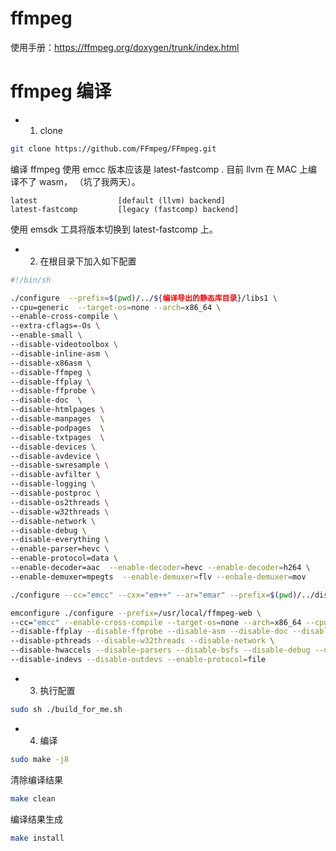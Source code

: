 
# ffmpeg
使用手册：https://ffmpeg.org/doxygen/trunk/index.html


# ffmpeg 编译
* 1. clone  
```bash
git clone https://github.com/FFmpeg/FFmpeg.git
```

编译 ffmpeg 使用 emcc 版本应该是 latest-fastcomp .
目前 llvm 在 MAC 上编译不了 wasm， （坑了我两天）。  
```
latest                  [default (llvm) backend]
latest-fastcomp         [legacy (fastcomp) backend]
```
使用 emsdk 工具将版本切换到 latest-fastcomp 上。    


* 2. 在根目录下加入如下配置
```bash
#!/bin/sh

./configure  --prefix=$(pwd)/../${编译导出的静态库目录}/libs1 \
--cpu=generic  --target-os=none --arch=x86_64 \
--enable-cross-compile \
--extra-cflags=-Os \
--enable-small \
--disable-videotoolbox \
--disable-inline-asm \
--disable-x86asm \
--disable-ffmpeg \
--disable-ffplay \
--disable-ffprobe \
--disable-doc  \
--disable-htmlpages \
--disable-manpages  \
--disable-podpages  \
--disable-txtpages  \
--disable-devices \
--disable-avdevice \
--disable-swresample \
--disable-avfilter \
--disable-logging \
--disable-postproc \
--disable-os2threads \
--disable-w32threads \
--disable-network \
--disable-debug \
--disable-everything \
--enable-parser=hevc \
--enable-protocol=data \
--enable-decoder=aac  --enable-decoder=hevc --enable-decoder=h264 \
--enable-demuxer=mpegts  --enable-demuxer=flv --enbale-demuxer=mov

```

```bash
./configure --cc="emcc" --cxx="em++" --ar="emar" --prefix=$(pwd)/../dist --enable-cross-compile --target-os=none --arch=x86_32 --cpu=generic     --enable-gpl --enable-version3 --disable-avdevice --disable-avformat --disable-swresample --disable-postproc --disable-avfilter     --disable-programs --disable-logging --disable-everything --enable-decoder=hevc --enable-decoder=h264     --disable-ffplay --disable-ffprobe --disable-asm --disable-doc --disable-devices --disable-network     --disable-hwaccels --disable-parsers --disable-bsfs --disable-debug --disable-protocols --disable-indevs --disable-outdevs
```

```bash
emconfigure ./configure --prefix=/usr/local/ffmpeg-web \
--cc="emcc" --enable-cross-compile --target-os=none --arch=x86_64 --cpu=generic \
--disable-ffplay --disable-ffprobe --disable-asm --disable-doc --disable-devices \
--disable-pthreads --disable-w32threads --disable-network \
--disable-hwaccels --disable-parsers --disable-bsfs --disable-debug --disable-protocols \
--disable-indevs --disable-outdevs --enable-protocol=file

```

* 3. 执行配置
```bash
sudo sh ./build_for_me.sh
```

* 4. 编译
```bash
sudo make -j8
```

清除编译结果
```bash
make clean
```

编译结果生成
```bash
make install
```
